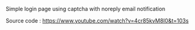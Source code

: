 Simple login page using captcha with noreply email notification

Source code : https://www.youtube.com/watch?v=4cr85kvM8I0&t=103s